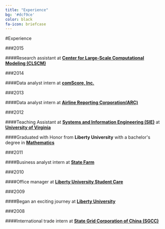 ```yaml
---
title: "Experience"
bg: '#dcf9ce'
color: black
fa-icon: briefcase
---
```


#Experience


###2015

####Research assistant at [**Center for Large-Scale Computational Modeling (CLSCM)**](http://www.virginia.edu/CLSCM/)

###2014

####Data analyst intern at [**comScore, Inc.**](http://www.comscore.com/)

###2013

####Data analyst intern at [**Airline Reporting Corporation(ARC)**](https://www.arccorp.com/index.jsp)

###2012

####Teaching Assistant at [**Systems and Information Engineering (SIE)**](http://www.sys.virginia.edu/) at [**University of Virginia**](http://www.virginia.edu/)

####Graduated with Honor from **Liberty University** with a bachelor's degree in [**Mathematics**](http://www.liberty.edu/academics/arts-sciences/math/)

###2011

####Business analyst intern at [**State Farm**](https://www.statefarm.com/)

###2010

####Office manager at [**Liberty University Student Care**](http://www.liberty.edu/studentaffairs/studentcare/)

###2009

####Began an exciting journey at [**Liberty University**](http://www.liberty.edu/)

###2008

####International trade intern at [**State Grid Corporation of China (SGCC)**](http://www.sgcc.com.cn/ywlm/index.shtml)
